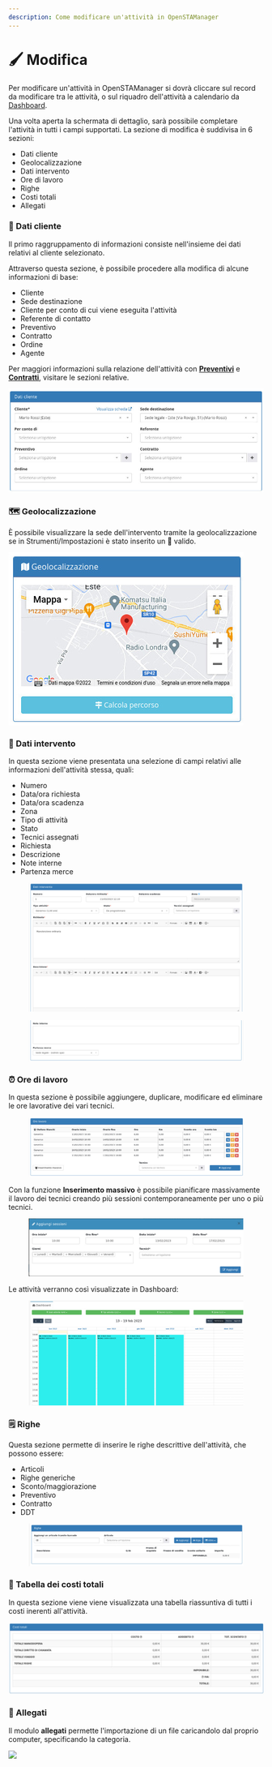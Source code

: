 ```yaml
---
description: Come modificare un'attività in OpenSTAManager
---
```


# 🖌 Modifica

Per modificare un'attività in OpenSTAManager si dovrà cliccare sul record da modificare tra le attività, o sul riquadro dell'attività a calendario da [Dashboard](../dashboard/).

Una volta aperta la schermata di dettaglio, sarà possibile completare l'attività in tutti i campi supportati. La sezione di modifica è suddivisa in 6 sezioni:

* Dati cliente
* Geolocalizzazione
* Dati intervento
* Ore di lavoro
* Righe
* Costi totali
* Allegati

### 👨 Dati cliente

Il primo raggruppamento di informazioni consiste nell'insieme dei dati relativi al cliente selezionato.

Attraverso questa sezione, è possibile procedere alla modifica di alcune informazioni di base:

* Cliente
* Sede destinazione
* Cliente per conto di cui viene eseguita l'attività
* Referente di contatto
* Preventivo
* Contratto
* Ordine
* Agente

Per maggiori informazioni sulla relazione dell'attività con [**Preventivi**](https://github.com/devcode-it/devcode-it.github.io/tree/c372246fd4462ad0101f4f643f1719d85d3d3249/\_openstamanager/guide/preventivi.md) e [**Contratti**](https://github.com/devcode-it/devcode-it.github.io/tree/c372246fd4462ad0101f4f643f1719d85d3d3249/\_openstamanager/guide/contratti.md), visitare le sezioni relative.

![](<../../../.gitbook/assets/image (189).png>)

### 🗺️ Geolocalizzazione

È possibile visualizzare la sede dell'intervento tramite la geolocalizzazione se in Strumenti/Impostazioni è stato inserito un 📖 valido.

![](<../../../.gitbook/assets/image (83).png>)

### 📖 Dati intervento

In questa sezione viene presentata una selezione di campi relativi alle informazioni dell'attività stessa, quali:

* Numero
* Data/ora richiesta
* Data/ora scadenza
* Zona
* Tipo di attività
* Stato
* Tecnici assegnati
* Richiesta
* Descrizione
* Note interne
* Partenza merce

<figure><img src="../../../.gitbook/assets/immagine (110).png" alt=""><figcaption></figcaption></figure>

<figure><img src="../../../.gitbook/assets/immagine (192).png" alt=""><figcaption></figcaption></figure>



### ⏰ Ore di lavoro

In questa sezione è possibile aggiungere, duplicare, modificare ed eliminare le ore lavorative dei vari tecnici.

<figure><img src="../../../.gitbook/assets/immagine (189).png" alt=""><figcaption></figcaption></figure>

Con la funzione **Inserimento massivo** è possibile pianificare massivamente il lavoro dei tecnici creando più sessioni contemporaneamente per uno o più tecnici.

<figure><img src="../../../.gitbook/assets/immagine (457).png" alt=""><figcaption></figcaption></figure>

Le attività verranno così visualizzate in Dashboard:

<figure><img src="../../../.gitbook/assets/immagine (448).png" alt=""><figcaption></figcaption></figure>

### 🗒️ Righe

Questa sezione permette di inserire le righe descrittive dell'attività, che possono essere:

* Articoli
* Righe generiche
* Sconto/maggiorazione
* Preventivo
* Contratto
* DDT

<figure><img src="../../../.gitbook/assets/immagine (256).png" alt=""><figcaption></figcaption></figure>

### 📃 Tabella dei costi totali

In questa sezione viene viene visualizzata una tabella riassuntiva di tutti i costi inerenti all'attività.

![](<../../../.gitbook/assets/image (370).png>)

### 🛅 Allegati

Il modulo **allegati** permette l'importazione di un file caricandolo dal proprio computer, specificando la categoria.

![](https://firebasestorage.googleapis.com/v0/b/gitbook-x-prod.appspot.com/o/spaces%2F-LZJeLg23eVDvrCv74U7-887967055%2Fuploads%2FP3mbIKSZW5PaEvK157Xe%2Ffile.png?alt=media)
